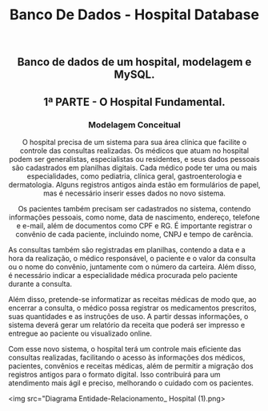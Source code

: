 <h1 align="center"> Banco De Dados - Hospital Database </h1>
<br>
<h2 align="Center"> Banco de dados de um hospital, modelagem e MySQL.</h2>
<h2 align="center">1ª PARTE - O Hospital Fundamental. </h2>
<h3 align="center"> Modelagem Conceitual </h3>



<p align="Center"> O hospital precisa de um sistema para sua área clínica que facilite o controle das consultas realizadas. Os médicos que atuam no hospital podem ser generalistas, especialistas ou residentes, e seus dados pessoais são cadastrados em planilhas digitais. Cada médico pode ter uma ou mais especialidades, como pediatria, clínica geral, gastroenterologia e dermatologia. Alguns registros antigos ainda estão em formulários de papel, mas é necessário inserir esses dados no novo sistema. </p>

<p align="Center"> Os pacientes também precisam ser cadastrados no sistema, contendo informações pessoais, como nome, data de nascimento, endereço, telefone e e-mail, além de documentos como CPF e RG. É importante registrar o convênio de cada paciente, incluindo nome, CNPJ e tempo de carência.</p>

As consultas também são registradas em planilhas, contendo a data e a hora da realização, o médico responsável, o paciente e o valor da consulta ou o nome do convênio, juntamente com o número da carteira. Além disso, é necessário indicar a especialidade médica procurada pelo paciente durante a consulta.

Além disso, pretende-se informatizar as receitas médicas de modo que, ao encerrar a consulta, o médico possa registrar os medicamentos prescritos, suas quantidades e as instruções de uso. A partir dessas informações, o sistema deverá gerar um relatório da receita que poderá ser impresso e entregue ao paciente ou visualizado online.

Com esse novo sistema, o hospital terá um controle mais eficiente das consultas realizadas, facilitando o acesso às informações dos médicos, pacientes, convênios e receitas médicas, além de permitir a migração dos registros antigos para o formato digital. Isso contribuirá para um atendimento mais ágil e preciso, melhorando o cuidado com os pacientes.

<img src="Diagrama Entidade-Relacionamento_ Hospital (1).png></img>
